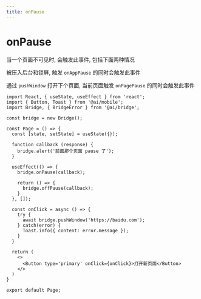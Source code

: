 ```yaml
---
title: onPause
---
```

# onPause

当一个页面不可见时, 会触发此事件, 包括下面两种情况

被压入后台和锁屏, 触发 `onAppPause` 的同时会触发此事件

通过 `pushWindow` 打开下个页面, 当前页面触发 `onPagePause` 的同时会触发此事件

```tsx | pure
import React, { useState, useEffect } from 'react';
import { Button, Toast } from '@ai/mobile';
import Bridge, { BridgeError } from '@ai/bridge';

const bridge = new Bridge();

const Page = () => {
  const [state, setState] = useState({});

  function callback (response) {
    bridge.alert('前面那个页面 pause 了');
  }

  useEffect(() => {
    bridge.onPause(callback);

    return () => {
      bridge.offPause(callback);
    }
  }, []);

  const onClick = async () => {
    try {
      await bridge.pushWindow('https://baidu.com');
    } catch(error) {
      Toast.info({ content: error.message });
    }
  }
  
  return (
    <>
      <Button type='primary' onClick={onClick}>打开新页面</Button>
    </>
  )
}

export default Page;
```
